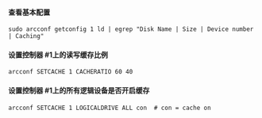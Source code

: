 #### 查看基本配置
```
sudo arcconf getconfig 1 ld | egrep "Disk Name | Size | Device number | Caching"
```
#### 设置控制器 #1上的读写缓存比例
```
arcconf SETCACHE 1 CACHERATIO 60 40
```
#### 设置控制器 #1上的所有逻辑设备是否开启缓存
```
arcconf SETCACHE 1 LOGICALDRIVE ALL con  # con = cache on
```
